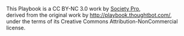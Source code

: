 This Playbook is a CC BY-NC 3.0 work by <a href="http://societypro.github.io">Society Pro</a>,  
derived from the original work by <a href="http://playbook.thoughtbot.com/">http://playbook.thoughtbot.com/</a>,  
under the terms of its Creative Commons Attribution-NonCommercial license.